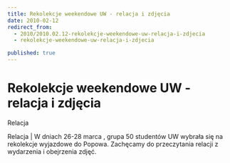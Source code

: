 ```yaml
---
title: Rekolekcje weekendowe UW - relacja i zdjęcia
date: 2010-02-12
redirect_from: 
  - 2010/2010.02.12-rekolekcje-weekendowe-uw-relacja-i-zdjecia
  - rekolekcje-weekendowe-uw-relacja-i-zdjecia

published: true
---
```




# Rekolekcje weekendowe UW - relacja i zdjęcia

<time>Relacja</time>

Relacja | 
W dniach 26-28 marca , grupa 50 studentów UW wybrała się na rekolekcje wyjazdowe do Popowa. Zachęcamy do przeczytania relacji z wydarzenia i obejrzenia zdjęć.
                                                                                          


<!--CONTENT FROM OLD SERVER (jos before 2013): Relacja | 
W dniach 26-28 marca , grupa 50 studentów UW wybrała się na rekolekcje wyjazdowe do Popowa. Zachęcamy do przeczytania relacji z wydarzenia i obejrzenia zdjęć.
                                                                                          
         
-->

<!--{{json:{"created_date":"2010-02-12 22:43:14","publish_down":"0000-00-00 00:00:00","id":"856"}}}-->